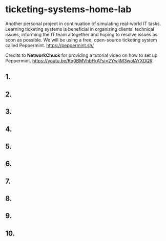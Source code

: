 # ticketing-systems-home-lab


Another personal project in continuation of simulating real-world IT tasks. Learning ticketing systems is beneficial in organizing clients' technical issues, informing the IT team altogether and hoping to resolve issues as soon as possible. We will be using a free, open-source ticketing system called Peppermint. https://peppermint.sh/

Credits to **NetworkChuck** for providing a tutorial video on how to set up Peppermint. https://youtu.be/Kq0BMVhbFkA?si=2YwljM3wolAYXDQR


## 1. 

## 2. 


## 3.



## 4. 



## 5.


## 6.


## 7.


## 8.


## 9.


## 10.

